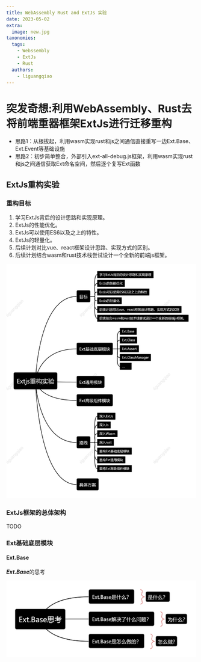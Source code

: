 ```yaml
---
title: WebAssembly Rust and ExtJs 实验
date: 2023-05-02
extra:
  image: new.jpg
taxonomies:
  tags:
    - Webssembly
    - ExtJs
    - Rust
  authors:
    - liguangqiao  
---
```

# 突发奇想:利用WebAssembly、Rust去将前端重器框架ExtJs进行迁移重构
- 思路1：从根拔起，利用wasm实现rust和js之间通信直接重写一边Ext.Base、Ext.Event等基础设施
- 思路2：初步简单整合，外部引入ext-all-debug.js框架，利用wasm实现rust和js之间通信获取Ext命名空间，然后逐个复写Ext函数

## ExtJs重构实验

### 重构目标

1. 学习ExtJs背后的设计思路和实现原理。
2. ExtJs的性能优化。
3. ExtJs可以使用ES6以及之上的特性。
4. ExtJs的轻量化。
5. 后续计划对比vue、react框架设计思路、实现方式的区别。
6. 后续计划结合wasm和rust技术栈尝试设计一个全新的前端js框架。

![Ext重构实验架构图](ext_js_lab_plan.png)

### ExtJs框架的总体架构

TODO

### Ext基础底层模块

#### Ext.Base

***Ext.Base***的思考

![](ext_base_think.png)



